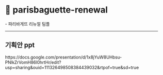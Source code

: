 <h1>📌  parisbaguette-renewal</h1>
- 파리바게뜨 리뉴얼 팀플
<hr>
<h2>기획안 ppt </h2>
<p>https://docs.google.com/presentation/d/1x8jYuW8UHbsu-PNlkZrVomH86l0hrtHr/edit?usp=sharing&ouid=111326498508384439032&rtpof=true&sd=true</p>
